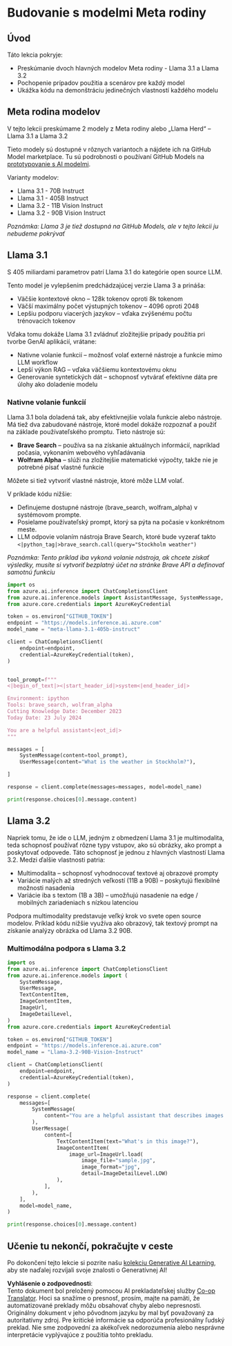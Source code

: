 <!--
CO_OP_TRANSLATOR_METADATA:
{
  "original_hash": "4c2a0b0c738b649ef049fb99a23be661",
  "translation_date": "2025-07-09T19:12:59+00:00",
  "source_file": "21-meta/README.md",
  "language_code": "sk"
}
-->
# Budovanie s modelmi Meta rodiny

## Úvod

Táto lekcia pokryje:

- Preskúmanie dvoch hlavných modelov Meta rodiny - Llama 3.1 a Llama 3.2  
- Pochopenie prípadov použitia a scenárov pre každý model  
- Ukážka kódu na demonštráciu jedinečných vlastností každého modelu  

## Meta rodina modelov

V tejto lekcii preskúmame 2 modely z Meta rodiny alebo „Llama Herd“ – Llama 3.1 a Llama 3.2

Tieto modely sú dostupné v rôznych variantoch a nájdete ich na GitHub Model marketplace. Tu sú podrobnosti o používaní GitHub Models na [prototypovanie s AI modelmi](https://docs.github.com/en/github-models/prototyping-with-ai-models?WT.mc_id=academic-105485-koreyst).

Varianty modelov:  
- Llama 3.1 - 70B Instruct  
- Llama 3.1 - 405B Instruct  
- Llama 3.2 - 11B Vision Instruct  
- Llama 3.2 - 90B Vision Instruct  

*Poznámka: Llama 3 je tiež dostupná na GitHub Models, ale v tejto lekcii ju nebudeme pokrývať*

## Llama 3.1

S 405 miliardami parametrov patrí Llama 3.1 do kategórie open source LLM.

Tento model je vylepšením predchádzajúcej verzie Llama 3 a prináša:

- Väčšie kontextové okno – 128k tokenov oproti 8k tokenom  
- Väčší maximálny počet výstupných tokenov – 4096 oproti 2048  
- Lepšiu podporu viacerých jazykov – vďaka zvýšenému počtu trénovacích tokenov  

Vďaka tomu dokáže Llama 3.1 zvládnuť zložitejšie prípady použitia pri tvorbe GenAI aplikácií, vrátane:  
- Nativne volanie funkcií – možnosť volať externé nástroje a funkcie mimo LLM workflow  
- Lepší výkon RAG – vďaka väčšiemu kontextovému oknu  
- Generovanie syntetických dát – schopnosť vytvárať efektívne dáta pre úlohy ako doladenie modelu  

### Nativne volanie funkcií

Llama 3.1 bola doladená tak, aby efektívnejšie volala funkcie alebo nástroje. Má tiež dva zabudované nástroje, ktoré model dokáže rozpoznať a použiť na základe používateľského promptu. Tieto nástroje sú:

- **Brave Search** – používa sa na získanie aktuálnych informácií, napríklad počasia, vykonaním webového vyhľadávania  
- **Wolfram Alpha** – slúži na zložitejšie matematické výpočty, takže nie je potrebné písať vlastné funkcie  

Môžete si tiež vytvoriť vlastné nástroje, ktoré môže LLM volať.

V príklade kódu nižšie:

- Definujeme dostupné nástroje (brave_search, wolfram_alpha) v systémovom prompte.  
- Posielame používateľský prompt, ktorý sa pýta na počasie v konkrétnom meste.  
- LLM odpovie volaním nástroja Brave Search, ktoré bude vyzerať takto `<|python_tag|>brave_search.call(query="Stockholm weather")`  

*Poznámka: Tento príklad iba vykoná volanie nástroja, ak chcete získať výsledky, musíte si vytvoriť bezplatný účet na stránke Brave API a definovať samotnú funkciu*  

```python 
import os
from azure.ai.inference import ChatCompletionsClient
from azure.ai.inference.models import AssistantMessage, SystemMessage, UserMessage
from azure.core.credentials import AzureKeyCredential

token = os.environ["GITHUB_TOKEN"]
endpoint = "https://models.inference.ai.azure.com"
model_name = "meta-llama-3.1-405b-instruct"

client = ChatCompletionsClient(
    endpoint=endpoint,
    credential=AzureKeyCredential(token),
)


tool_prompt=f"""
<|begin_of_text|><|start_header_id|>system<|end_header_id|>

Environment: ipython
Tools: brave_search, wolfram_alpha
Cutting Knowledge Date: December 2023
Today Date: 23 July 2024

You are a helpful assistant<|eot_id|>
"""

messages = [
    SystemMessage(content=tool_prompt),
    UserMessage(content="What is the weather in Stockholm?"),

]

response = client.complete(messages=messages, model=model_name)

print(response.choices[0].message.content)
```

## Llama 3.2

Napriek tomu, že ide o LLM, jedným z obmedzení Llama 3.1 je multimodalita, teda schopnosť používať rôzne typy vstupov, ako sú obrázky, ako prompt a poskytovať odpovede. Táto schopnosť je jednou z hlavných vlastností Llama 3.2. Medzi ďalšie vlastnosti patria:

- Multimodalita – schopnosť vyhodnocovať textové aj obrazové prompty  
- Variácie malých až stredných veľkostí (11B a 90B) – poskytujú flexibilné možnosti nasadenia  
- Variácie iba s textom (1B a 3B) – umožňujú nasadenie na edge / mobilných zariadeniach s nízkou latenciou  

Podpora multimodality predstavuje veľký krok vo svete open source modelov. Príklad kódu nižšie využíva ako obrazový, tak textový prompt na získanie analýzy obrázka od Llama 3.2 90B.

### Multimodálna podpora s Llama 3.2

```python 
import os
from azure.ai.inference import ChatCompletionsClient
from azure.ai.inference.models import (
    SystemMessage,
    UserMessage,
    TextContentItem,
    ImageContentItem,
    ImageUrl,
    ImageDetailLevel,
)
from azure.core.credentials import AzureKeyCredential

token = os.environ["GITHUB_TOKEN"]
endpoint = "https://models.inference.ai.azure.com"
model_name = "Llama-3.2-90B-Vision-Instruct"

client = ChatCompletionsClient(
    endpoint=endpoint,
    credential=AzureKeyCredential(token),
)

response = client.complete(
    messages=[
        SystemMessage(
            content="You are a helpful assistant that describes images in details."
        ),
        UserMessage(
            content=[
                TextContentItem(text="What's in this image?"),
                ImageContentItem(
                    image_url=ImageUrl.load(
                        image_file="sample.jpg",
                        image_format="jpg",
                        detail=ImageDetailLevel.LOW)
                ),
            ],
        ),
    ],
    model=model_name,
)

print(response.choices[0].message.content)
```

## Učenie tu nekončí, pokračujte v ceste

Po dokončení tejto lekcie si pozrite našu [kolekciu Generative AI Learning](https://aka.ms/genai-collection?WT.mc_id=academic-105485-koreyst), aby ste naďalej rozvíjali svoje znalosti o Generatívnej AI!

**Vyhlásenie o zodpovednosti**:  
Tento dokument bol preložený pomocou AI prekladateľskej služby [Co-op Translator](https://github.com/Azure/co-op-translator). Hoci sa snažíme o presnosť, prosím, majte na pamäti, že automatizované preklady môžu obsahovať chyby alebo nepresnosti. Originálny dokument v jeho pôvodnom jazyku by mal byť považovaný za autoritatívny zdroj. Pre kritické informácie sa odporúča profesionálny ľudský preklad. Nie sme zodpovední za akékoľvek nedorozumenia alebo nesprávne interpretácie vyplývajúce z použitia tohto prekladu.
